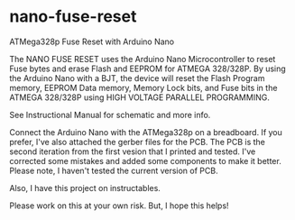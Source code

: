 # nano-fuse-reset
ATMega328p Fuse Reset with Arduino Nano

The NANO FUSE RESET uses the Arduino Nano Microcontroller to reset Fuse bytes and erase
Flash and EEPROM for ATMEGA 328/328P. By using the Arduino Nano with a BJT, the device
will reset the Flash Program memory, EEPROM Data memory, Memory Lock bits, and Fuse bits
in the ATMEGA 328/328P using HIGH VOLTAGE PARALLEL PROGRAMMING.

See Instructional Manual for schematic and more info. 

Connect the Arduino Nano with the ATMega328p on a breadboard. If you prefer, I've also attached the gerber files for the PCB. The PCB is the second iteration from the first vesion that I printed and tested. I've corrected some mistakes and added some components to make it better. Please note, I haven't tested the current version of PCB. 

Also, I have this project on instructables.

Please work on this at your own risk. 
But, I hope this helps!
